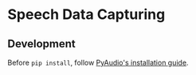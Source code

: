 # Speech Data Capturing

## Development

Before `pip install`, follow [PyAudio's installation guide](https://people.csail.mit.edu/hubert/pyaudio/#downloads).
